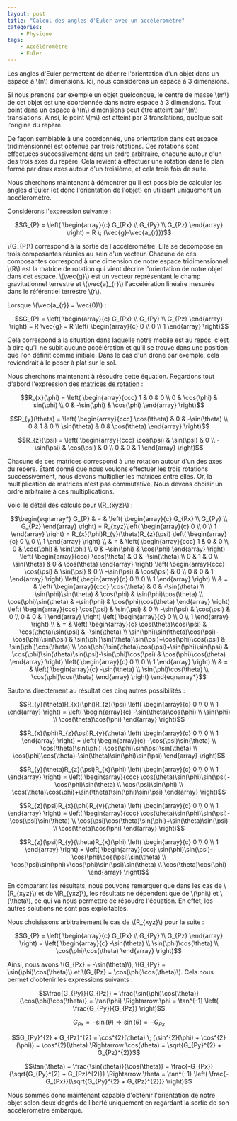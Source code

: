 ```yaml
---
layout: post
title: "Calcul des angles d'Euler avec un accéléromètre"
categories:
    - Physique
tags:
    - Accéléromètre
    - Euler
---
```

Les angles d'Euler permettent de décrire l'orientation d'un objet dans un espace à \\(n\\) dimensions. Ici, nous considérons un espace à 3 dimensions.

Si nous prenons par exemple un objet quelconque, le centre de masse \\(m\\) de cet objet est une coordonnée dans notre espace à 3 dimensions. Tout point dans un espace à \\(n\\) dimensions peut être atteint par \\(n\\) translations. Ainsi, le point \\(m\\) est atteint par 3 translations, quelque soit l'origine du repère.

De façon semblable à une coordonnée, une orientation dans cet espace tridimensionnel est obtenue par trois rotations. Ces rotations sont effectuées successivement dans un ordre arbitraire, chacune autour d'un des trois axes du repère. Cela revient à effectuer une rotation dans le plan formé par deux axes autour d'un troisième, et cela trois fois de suite.

Nous cherchons maintenant à démontrer qu'il est possible de calculer les angles d'Euler (et donc l'orientation de l'objet) en utilisant uniquement un accéléromètre.

Considérons l'expression suivante :

$$G_{P} =
\left( \begin{array}{c} G_{Px} \\ G_{Py} \\ G_{Pz} \end{array} \right) =
R \; (\vec{g}-\vec{a_{r}})$$

\\(G_{P}\\) correspond à la sortie de l'accéléromètre. Elle se décompose en trois composantes réunies au sein d'un vecteur. Chacune de ces composantes correspond à une dimension de notre espace tridimensionnel. \\(R\\) est la matrice de rotation qui vient décrire l'orientation de notre objet dans cet espace. \\(\vec{g}\\) est un vecteur représentant le champ gravitationnel terrestre et \\(\vec{a}_{r}\\) l'accélération linéaire mesurée dans le référentiel terrestre \\(r\\).

Lorsque \\(\vec{a_{r}} = \vec{0}\\) :

$$G_{P} =
\left( \begin{array}{c} G_{Px} \\ G_{Py} \\ G_{Pz} \end{array} \right) =
R \vec{g} =
R \left( \begin{array}{c} 0 \\ 0 \\ 1 \end{array} \right)$$

Cela correspond à la situation dans laquelle notre mobile est au repos, c'est à dire qu'il ne subit aucune accélération et qu'il se trouve dans une position que l'on définit comme initiale. Dans le cas d'un drone par exemple, cela reviendrait à le poser à plat sur le sol.

Nous cherchons maintenant à résoudre cette équation. Regardons tout d'abord l'expression des [matrices de rotation][Rotation Matrix] :

$$R_{x}(\phi) =
\left( \begin{array}{ccc} 1 & 0 & 0 \\ 0 & \cos(\phi) & sin(\phi) \\ 0 & -\sin(\phi) & \cos(\phi) \end{array} \right)$$

$$R_{y}(\theta) =
\left( \begin{array}{ccc} \cos(\theta) & 0 & -\sin(\theta) \\ 0 & 1 & 0 \\ \sin(\theta) & 0 & \cos(\theta) \end{array} \right)$$

$$R_{z}(\psi) =
\left( \begin{array}{ccc} \cos(\psi) & \sin(\psi) & 0 \\ -\sin(\psi) & \cos(\psi) & 0 \\ 0 & 0 & 1 \end{array} \right)$$

Chacune de ces matrices correspond à une rotation autour d'un des axes du repère. Étant donné que nous voulons effectuer les trois rotations successivement, nous devons multiplier les matrices entre elles. Or, la multiplication de matrices n'est pas commutative. Nous devons choisir un ordre arbitraire à ces multiplications.

Voici le détail des calculs pour \\(R_{xyz}\\) :

$$\begin{eqnarray*}
G_{P} & = &
\left( \begin{array}{c} G_{Px} \\ G_{Py} \\ G_{Pz} \end{array} \right) =
R_{xyz}\left( \begin{array}{c} 0 \\ 0 \\ 1 \end{array} \right) =
R_{x}(\phi)R_{y}(\theta)R_{z}(\psi) \left( \begin{array}{c} 0 \\ 0 \\ 1 \end{array} \right) \\ & = &
\left( \begin{array}{ccc} 1 & 0 & 0 \\ 0 & \cos(\phi) & \sin(\phi) \\ 0 & -\sin(\phi) & \cos(\phi) \end{array} \right) \left( \begin{array}{ccc} \cos(\theta) & 0 & -\sin(\theta) \\ 0 & 1 & 0 \\ \sin(\theta) & 0 & \cos(\theta) \end{array} \right) \left( \begin{array}{ccc} \cos(\psi) & \sin(\psi) & 0 \\ -\sin(\psi) & \cos(\psi) & 0 \\ 0 & 0 & 1 \end{array} \right) \left( \begin{array}{c} 0 \\ 0 \\ 1 \end{array} \right) \\ & = &
\left( \begin{array}{ccc} \cos(\theta) & 0 & -\sin(\theta) \\ \sin(\phi)\sin(\theta) & \cos(\phi) & \sin(\phi)\cos(\theta) \\ \cos(\phi)\sin(\theta) & -\sin(\phi) & \cos(\phi)\cos(\theta) \end{array} \right) \left( \begin{array}{ccc} \cos(\psi) & \sin(\psi) & 0 \\ -\sin(\psi) & \cos(\psi) & 0 \\ 0 & 0 & 1 \end{array} \right) \left( \begin{array}{c} 0 \\ 0 \\ 1 \end{array} \right) \\ & = &
\left( \begin{array}{c} \cos(\theta)\cos(\psi) & \cos(\theta)\sin(\psi) & -\sin(\theta) \\ \sin(\phi)\sin(\theta)\cos(\psi)-\cos(\phi)\sin(\psi) & \sin(\phi)\sin(\theta)\sin(\psi)+\cos(\phi)\cos(\psi) & \sin(\phi)\cos(\theta) \\ \cos(\phi)\sin(\theta)\cos(\psi)+\sin(\phi)\sin(\psi) & \cos(\phi)\sin(\theta)\sin(\psi)-\sin(\phi)\cos(\psi) & \cos(\phi)\cos(\theta) \end{array} \right) \left( \begin{array}{c} 0 \\ 0 \\ 1 \end{array} \right) \\ & = &
\left( \begin{array}{c} -\sin(\theta) \\ \sin(\phi)\cos(\theta) \\ \cos(\phi)\cos(\theta) \end{array} \right)
\end{eqnarray*}$$

Sautons directement au résultat des cinq autres possibilités :

$$R_{y}(\theta)R_{x}(\phi)R_{z}(\psi) \left( \begin{array}{c} 0 \\ 0 \\ 1 \end{array} \right) =
\left( \begin{array}{c} -\sin(\theta)\cos(\phi) \\ \sin(\phi) \\ \cos(\theta)\cos(\phi) \end{array} \right)$$

$$R_{x}(\phi)R_{z}(\psi)R_{y}(\theta) \left( \begin{array}{c} 0 \\ 0 \\ 1 \end{array} \right) =
\left( \begin{array}{c} -\cos(\psi)\sin(\theta) \\ \cos(\theta)\sin(\phi)+\cos(\phi)\sin(\psi)\sin(\theta) \\ \cos(\phi)\cos(\theta)-\sin(\theta)\sin(\phi)\sin(\psi) \end{array} \right)$$

$$R_{y}(\theta)R_{z}(\psi)R_{x}(\phi) \left( \begin{array}{c} 0 \\ 0 \\ 1 \end{array} \right) =
\left( \begin{array}{ccc} \cos(\theta)\sin(\phi)\sin(\psi)-\cos(\phi)\sin(\theta) \\ \cos(\psi)\sin(\phi) \\ \cos(\theta)\cos(\phi)+\sin(\theta)\sin(\phi)\sin(\psi) \end{array} \right)$$

$$R_{z}(\psi)R_{x}(\phi)R_{y}(\theta) \left( \begin{array}{c} 0 \\ 0 \\ 1 \end{array} \right) =
\left( \begin{array}{ccc} \cos(\theta)\sin(\phi)\sin(\psi)-\cos(\psi)\sin(\theta) \\ \cos(\psi)\cos(\theta)\sin(\phi)+\sin(\theta)\sin(\psi) \\ \cos(\theta)\cos(\phi) \end{array} \right)$$

$$R_{z}(\psi)R_{y}(\theta)R_{x}(\phi) \left( \begin{array}{c} 0 \\ 0 \\ 1 \end{array} \right) =
\left( \begin{array}{ccc} \sin(\phi)\sin(\psi)-\cos(\phi)\cos(\psi)\sin(\theta) \\ \cos(\psi)\sin(\phi)+\cos(\phi)\sin(\psi)\sin(\theta) \\ \cos(\theta)\cos(\phi) \end{array} \right)$$

En comparant les résultats, nous pouvons remarquer que dans les cas de \\(R_{xyz}\\) et de \\(R_{yxz}\\), les résultats ne dépendent que de \\(\phi\\) et \\(\theta\\), ce qui va nous permettre de résoudre l'équation. En effet, les autres solutions ne sont pas exploitables.

Nous choisissons arbitrairement le cas de \\(R_{xyz}\\) pour la suite :

$$G_{P} =
\left(  \begin{array}{c} G_{Px}  \\ G_{Py} \\ G_{Pz} \end{array} \right) =
\left( \begin{array}{c} -\sin(\theta) \\ \sin(\phi)\cos(\theta) \\ \cos(\phi)\cos(\theta) \end{array} \right)$$

Ainsi, nous avons \\(G_{Px} = -\sin(\theta)\\), \\(G_{Py} = \sin(\phi)\cos(\theta)\\) et \\(G_{Pz} = \cos(\phi)\cos(\theta)\\). Cela nous permet d'obtenir les expressions suivants :

$$\frac{G_{Py}}{G_{Pz}} =
\frac{\sin(\phi)\cos(\theta)}{\cos(\phi)\cos(\theta)} =
\tan(\phi) \Rightarrow \phi =
\tan^{-1} \left( \frac{G_{Py}}{G_{Pz}} \right)$$

$$G_{Px} =
-\sin(\theta) \Rightarrow \sin(\theta) =
-G_{Px}$$

$$G_{Py}^{2} + G_{Pz}^{2} =
\cos^{2}(\theta) \; (\sin^{2}(\phi) + \cos^{2}(\phi)) =
\cos^{2}(\theta) \Rightarrow \cos(\theta) =
\sqrt{G_{Py}^{2} + G_{Pz}^{2}}$$

$$\tan(\theta) =
\frac{\sin(\theta)}{\cos(\theta)} =
\frac{-G_{Px}}{\sqrt{G_{Py}^{2} + G_{Pz}^{2}}} \Rightarrow \theta =
\tan^{-1} \left( \frac{-G_{Px}}{\sqrt{G_{Py}^{2} + G_{Pz}^{2}}} \right)$$

Nous sommes donc maintenant capable d'obtenir l'orientation de notre objet selon deux degrés de liberté uniquement en regardant la sortie de son accéléromètre embarqué.

[Rotation Matrix]: https://en.wikipedia.org/wiki/Rotation_matrix
